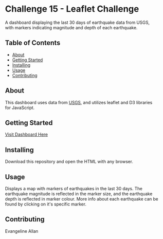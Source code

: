 # Challenge 15 - Leaflet Challenge
A dashboard displaying the last 30 days of earthquake data from USGS, with markers indicating magnitude and depth of each earthquake.

## Table of Contents

- [About](#about)
- [Getting Started](#getting_Started)
- [Installing](#installing)
- [Usage](#usage)
- [Contributing](#contributing)

## About
This dashboard uses data from [USGS](https://earthquake.usgs.gov/earthquakes/feed/v1.0/geojson.php), and utilizes leaflet and D3 libraries for JavaScript. 

## Getting Started
[Visit Dashboard Here](https://evpenguin.github.io/leaflet-challenge/)

## Installing
Download this repository and open the HTML with any browser. 

## Usage
Displays a map with markers of earthquakes in the last 30 days. The earthquake magnitude is reflected in the marker size, and the earthquake depth is reflected in marker colour. More info about each earthquake can be found by clicking on it's specific marker.  

## Contributing
Evangeline Allan
